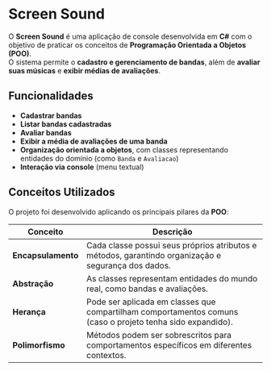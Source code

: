 # Screen Sound

O **Screen Sound** é uma aplicação de console desenvolvida em **C#** com o objetivo de praticar os conceitos de **Programação Orientada a Objetos (POO)**.  
O sistema permite o **cadastro e gerenciamento de bandas**, além de **avaliar suas músicas** e **exibir médias de avaliações**.  

## Funcionalidades
- **Cadastrar bandas**
- **Listar bandas cadastradas**
- **Avaliar bandas**
- **Exibir a média de avaliações de uma banda**
- **Organização orientada a objetos**, com classes representando entidades do domínio (como `Banda` e `Avaliacao`)
- **Interação via console** (menu textual)

## Conceitos Utilizados
O projeto foi desenvolvido aplicando os principais pilares da **POO**:

| Conceito | Descrição |
|-----------|------------|
| **Encapsulamento** | Cada classe possui seus próprios atributos e métodos, garantindo organização e segurança dos dados. |
| **Abstração** | As classes representam entidades do mundo real, como bandas e avaliações. |
| **Herança** | Pode ser aplicada em classes que compartilham comportamentos comuns (caso o projeto tenha sido expandido). |
| **Polimorfismo** | Métodos podem ser sobrescritos para comportamentos específicos em diferentes contextos. |


